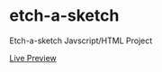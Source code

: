 # etch-a-sketch
Etch-a-sketch Javscript/HTML Project

[Live Preview](https://soonsay.github.io/etch-a-sketch/)
